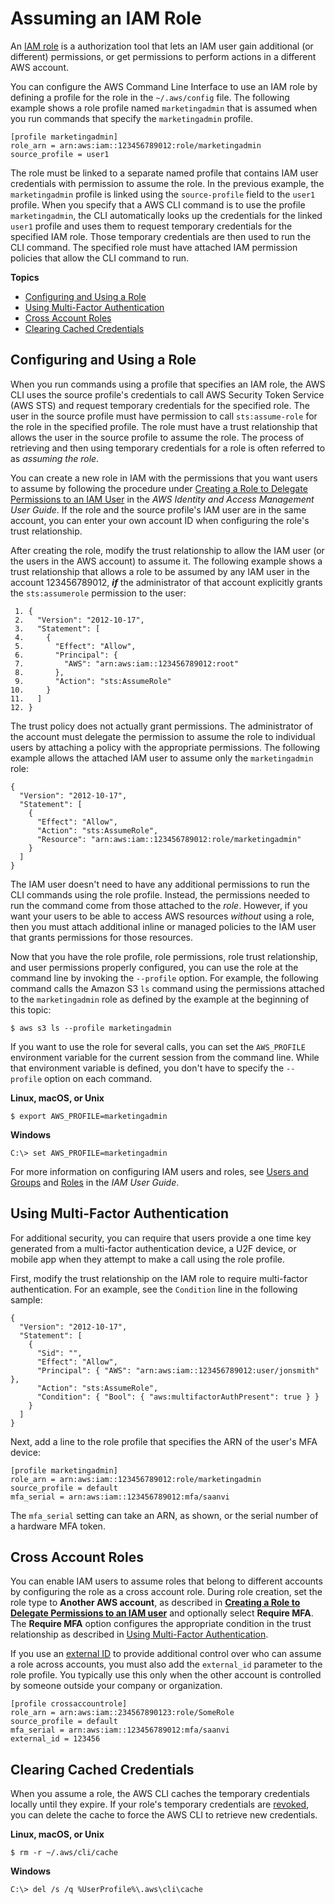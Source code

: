 # Assuming an IAM Role<a name="cli-configure-role"></a>

An [IAM role](https://docs.aws.amazon.com/IAM/latest/UserGuide/id_roles.html) is a authorization tool that lets an IAM user gain additional \(or different\) permissions, or get permissions to perform actions in a different AWS account\. 

You can configure the AWS Command Line Interface to use an IAM role by defining a profile for the role in the `~/.aws/config` file\. The following example shows a role profile named `marketingadmin` that is assumed when you run commands that specify the `marketingadmin` profile\.

```
[profile marketingadmin]
role_arn = arn:aws:iam::123456789012:role/marketingadmin
source_profile = user1
```

The role must be linked to a separate named profile that contains IAM user credentials with permission to assume the role\. In the previous example, the `marketingadmin` profile is linked using the `source-profile` field to the `user1` profile\. When you specify that a AWS CLI command is to use the profile `marketingadmin`, the CLI automatically looks up the credentials for the linked `user1` profile and uses them to request temporary credentials for the specified IAM role\. Those temporary credentials are then used to run the CLI command\. The specified role must have attached IAM permission policies that allow the CLI command to run\.

**Topics**
+ [Configuring and Using a Role](#cli-role-prepare)
+ [Using Multi\-Factor Authentication](#cli-configure-role-mfa)
+ [Cross Account Roles](#cli-configure-role-xaccount)
+ [Clearing Cached Credentials](#cli-configure-role-cache)

## Configuring and Using a Role<a name="cli-role-prepare"></a>

When you run commands using a profile that specifies an IAM role, the AWS CLI uses the source profile's credentials to call AWS Security Token Service \(AWS STS\) and request temporary credentials for the specified role\. The user in the source profile must have permission to call `sts:assume-role` for the role in the specified profile\. The role must have a trust relationship that allows the user in the source profile to assume the role\. The process of retrieving and then using temporary credentials for a role is often referred to as *assuming the role*\.

You can create a new role in IAM with the permissions that you want users to assume by following the procedure under [Creating a Role to Delegate Permissions to an IAM User](https://docs.aws.amazon.com/IAM/latest/UserGuide/roles-creatingrole-user.html) in the *AWS Identity and Access Management User Guide*\. If the role and the source profile's IAM user are in the same account, you can enter your own account ID when configuring the role's trust relationship\.

After creating the role, modify the trust relationship to allow the IAM user \(or the users in the AWS account\) to assume it\. The following example shows a trust relationship that allows a role to be assumed by any IAM user in the account 123456789012, ***if*** the administrator of that account explicitly grants the `sts:assumerole` permission to the user:

```
 1. {
 2.   "Version": "2012-10-17",
 3.   "Statement": [
 4.     {
 5.       "Effect": "Allow",
 6.       "Principal": {
 7.         "AWS": "arn:aws:iam::123456789012:root"
 8.       },
 9.       "Action": "sts:AssumeRole"
10.     }
11.   ]
12. }
```

The trust policy does not actually grant permissions\. The administrator of the account must delegate the permission to assume the role to individual users by attaching a policy with the appropriate permissions\. The following example allows the attached IAM user to assume only the `marketingadmin` role:

```
{
  "Version": "2012-10-17",
  "Statement": [
    {
      "Effect": "Allow",
      "Action": "sts:AssumeRole",
      "Resource": "arn:aws:iam::123456789012:role/marketingadmin"
    }
  ]
}
```

The IAM user doesn't need to have any additional permissions to run the CLI commands using the role profile\. Instead, the permissions needed to run the command come from those attached to the *role*\. However, if you want your users to be able to access AWS resources *without* using a role, then you must attach additional inline or managed policies to the IAM user that grants permissions for those resources\.

Now that you have the role profile, role permissions, role trust relationship, and user permissions properly configured, you can use the role at the command line by invoking the `--profile` option\. For example, the following command calls the Amazon S3 `ls` command using the permissions attached to the `marketingadmin` role as defined by the example at the beginning of this topic:

```
$ aws s3 ls --profile marketingadmin
```

If you want to use the role for several calls, you can set the `AWS_PROFILE` environment variable for the current session from the command line\. While that environment variable is defined, you don't have to specify the `--profile` option on each command\. 

**Linux, macOS, or Unix**

```
$ export AWS_PROFILE=marketingadmin
```

**Windows**

```
C:\> set AWS_PROFILE=marketingadmin
```

For more information on configuring IAM users and roles, see [Users and Groups](https://docs.aws.amazon.com/IAM/latest/UserGuide/Using_WorkingWithGroupsAndUsers.html) and [Roles](https://docs.aws.amazon.com/IAM/latest/UserGuide/roles-toplevel.html) in the *IAM User Guide*\.

## Using Multi\-Factor Authentication<a name="cli-configure-role-mfa"></a>

For additional security, you can require that users provide a one time key generated from a multi\-factor authentication device, a U2F device, or mobile app when they attempt to make a call using the role profile\.

First, modify the trust relationship on the IAM role to require multi\-factor authentication\. For an example, see the `Condition` line in the following sample:

```
{
  "Version": "2012-10-17",
  "Statement": [
    {
      "Sid": "",
      "Effect": "Allow",
      "Principal": { "AWS": "arn:aws:iam::123456789012:user/jonsmith" },
      "Action": "sts:AssumeRole",
      "Condition": { "Bool": { "aws:multifactorAuthPresent": true } }
    }
  ]
}
```

Next, add a line to the role profile that specifies the ARN of the user's MFA device:

```
[profile marketingadmin]
role_arn = arn:aws:iam::123456789012:role/marketingadmin
source_profile = default
mfa_serial = arn:aws:iam::123456789012:mfa/saanvi
```

The `mfa_serial` setting can take an ARN, as shown, or the serial number of a hardware MFA token\.

## Cross Account Roles<a name="cli-configure-role-xaccount"></a>

You can enable IAM users to assume roles that belong to different accounts by configuring the role as a cross account role\. During role creation, set the role type to **Another AWS account**, as described in **[Creating a Role to Delegate Permissions to an IAM user](https://docs.aws.amazon.com/IAM/latest/UserGuide/id_roles_create_for-user.html)** and optionally select **Require MFA**\. The **Require MFA** option configures the appropriate condition in the trust relationship as described in [Using Multi\-Factor Authentication](#cli-configure-role-mfa)\.

If you use an [external ID](https://docs.aws.amazon.com/STS/latest/UsingSTS/sts-delegating-externalid.html) to provide additional control over who can assume a role across accounts, you must also add the `external_id` parameter to the role profile\. You typically use this only when the other account is controlled by someone outside your company or organization\.

```
[profile crossaccountrole]
role_arn = arn:aws:iam::234567890123:role/SomeRole
source_profile = default
mfa_serial = arn:aws:iam::123456789012:mfa/saanvi
external_id = 123456
```

## Clearing Cached Credentials<a name="cli-configure-role-cache"></a>

When you assume a role, the AWS CLI caches the temporary credentials locally until they expire\. If your role's temporary credentials are [revoked](https://docs.aws.amazon.com/IAM/latest/UserGuide/id_roles_use_revoke-sessions.html), you can delete the cache to force the AWS CLI to retrieve new credentials\.

**Linux, macOS, or Unix**

```
$ rm -r ~/.aws/cli/cache
```

**Windows**

```
C:\> del /s /q %UserProfile%\.aws\cli\cache
```